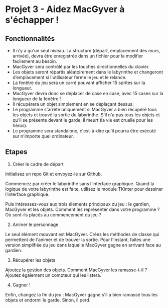 # Projet 3 - Aidez MacGyver à s'échapper !

## Fonctionnalités

- Il n'y a qu'un seul niveau. La structure (départ, emplacement des murs, arrivée), devra être enregistrée dans un fichier pour la modifier facilement au besoin.
- MacGyver sera contrôlé par les touches directionnelles du clavier.
- Les objets seront répartis aléatoirement dans le labyrinthe et changeront d’emplacement si l'utilisateur ferme le jeu et le relance.
- La fenêtre du jeu sera un carré pouvant afficher 15 sprites sur la longueur.
- MacGyver devra donc se déplacer de case en case, avec 15 cases sur la longueur de la fenêtre !
- Il récupèrera un objet simplement en se déplaçant dessus.
- Le programme s'arrête uniquement si MacGyver a bien récupéré tous les objets et trouvé la sortie du labyrinthe. S'il n'a pas tous les objets et qu'il se présente devant le garde, il meurt (la vie est cruelle pour les héros).
- Le programme sera standalone, c'est-à-dire qu'il pourra être exécuté sur n'importe quel ordinateur.


## Etapes

1. Créer le cadre de départ

Initialisez un repo Git et envoyez-le sur Github.

Commencez par créer le labyrinthe sans l’interface graphique. Quand la logique de votre labyrinthe est faite, utilisez le module TKinter pour dessiner l’interface graphique.

Puis intéressez-vous aux trois éléments principaux du jeu : le gardien, MacGyver et les objets. Comment les représenter dans votre programme ? Où sont-ils placés au commencement du jeu ?   

2.  Animer le personnage

Le seul élément mouvant est MacGyver. Créez les méthodes de classe qui permettent de l'animer et de trouver la sortie. Pour l'instant, faites une version simplifiée du jeu dans laquelle MacGyver gagne en arrivant face au gardien.

3. Récupérer les objets

Ajoutez la gestion des objets. Comment MacGyver les ramasse-t-il ?  Ajoutez également un compteur qui les listera.

4. Gagner !

Enfin, changez la fin du jeu : MacGyver gagne s'il a bien ramassé tous les objets et endormi le garde. Sinon, il perd.
